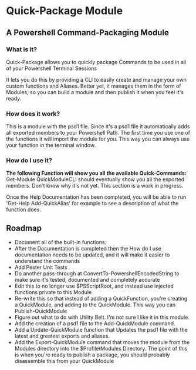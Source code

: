 # Quick-Package Module 
## A Powershell Command-Packaging Module
### What is it?
Quick-Package allows you to quickly package Commands to be used in all of your Powershell Terminal Sessions

It lets you do this by providing a CLI to easily create and manage your own custom functions and Aliases. Better yet, it manages them in the form of Modules, so you can build a module and then publish it when you feel it's ready.

### How does it work?
This is a module with the psd1 file. Since it's a psd1 file it automatically adds all exported members to your Powershell Path. The first time you use one of the functions it will import the module for you. This way you can always use your function in the terminal window.

### How do I use it?
__**The following Function will show you all the available Quick-Commands:**__
Get-Module QuickModuleCLI should eventually show you all the exported members. Don't know why it's not yet. This section is a work in progress.

Once the Help Documentation has been completed, you will be able to run 'Get-Help Add-QuickAlias' for example to see a description of what the function does.

## Roadmap
* Document all of the built-in functions. 
* After the Documentation is completed then the How do I use documentation needs to be updated, and it will make it easier to understand the commands
* Add Pester Unit Tests
* Do another pass-through at ConvertTo-PowershellEncodedString to make sure it's tested, documented and completely accurate
* Edit this to no longer use $PSScriptRoot, and instead use injected functions private to this Module
* Re-write this so that instead of adding a QuickFunction, you're creating a QuickModule, and adding to the QuickModule. This way you can Publish-QuickModule
* Figure out what to do with Utility Belt. I'm not sure I like it in this module.
* Add the creation of a psd1 file to the Add-QuickModule command.
* Add a Update-QuickModule function that Updates the psd1 file with the latest and greatest exports and aliases.
* Add the Export-QuickModule command that moves the module from the Modules directory into the $Profile\Modules Directory. The point of this is when you're ready to publish a package, you should probably disassemble this from your QuickModule